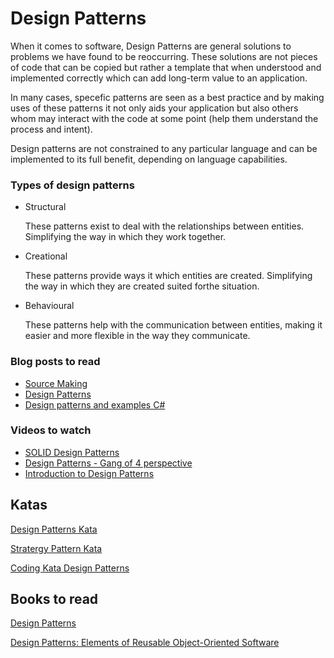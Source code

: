 # Design Patterns
When it comes to software, Design Patterns are general solutions to problems we have found to be reoccurring. These solutions are not pieces of code that can be copied but rather a template that when understood and implemented correctly which can add long-term value to an application.

In many cases, specefic patterns are seen as a best practice and by making uses of these patterns it not only aids your application but also others whom may interact with the code at some point (help them understand the process and intent). 

Design patterns are not constrained to any particular language and can be implemented to its full benefit, depending on language capabilities. 

### Types of design patterns 

- Structural

  These patterns exist to deal with the relationships between entities. Simplifying the way in which they work together.
  
- Creational

  These patterns provide ways it which entities are created. Simplifying the way in which they are created suited forthe         situation.

- Behavioural

  These patterns help with the communication between entities, making it easier and more flexible in the way they communicate.

### Blog posts to read

* [Source Making](https://sourcemaking.com/antipatterns)
* [Design Patterns](https://airbrake.io/blog/category/design-patterns)
* [Design patterns and examples C#](http://rahulrajatsingh.com/category/design-patterns/)


### Videos to watch

* [SOLID Design Patterns](https://www.youtube.com/watch?v=agkWYPUcLpg)  
* [Design Patterns - Gang of 4 perspective](https://www.youtube.com/watch?v=0jjNjXcYmAU)  
* [Introduction to Design Patterns](https://www.youtube.com/watch?v=rI4kdGLaUiQ)  

## Katas

[Design Patterns Kata](https://github.com/nazgob/design_kata)

[Stratergy Pattern Kata](http://bakingwebsites.co.uk/2013/05/07/strategy-pattern-coding-kata/)

[Coding Kata Design Patterns](http://www.vandiest.biz/?p=1491)

## Books to read
[Design Patterns](https://sourcemaking.com/design-patterns-ebook)

[Design Patterns: Elements of Reusable Object-Oriented Software](https://www.amazon.com/Design-Patterns-Elements-Reusable-Object-Oriented/dp/0201633612)
